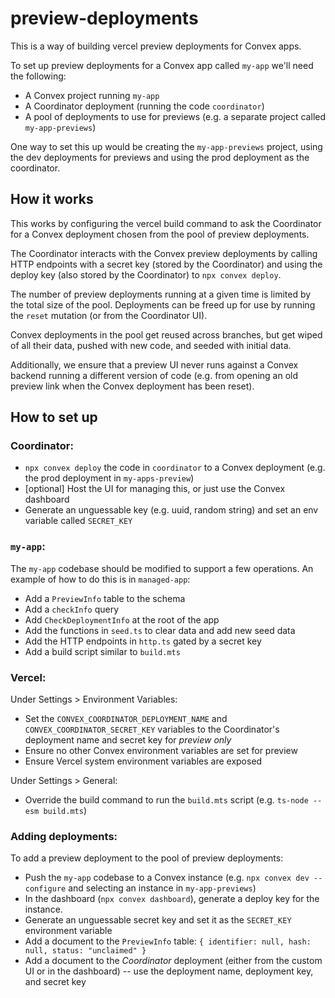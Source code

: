 # preview-deployments

This is a way of building vercel preview deployments for Convex apps.

To set up preview deployments for a Convex app called `my-app` we'll need the following:

- A Convex project running `my-app`
- A Coordinator deployment (running the code `coordinator`)
- A pool of deployments to use for previews (e.g. a separate project called `my-app-previews`)

One way to set this up would be creating the `my-app-previews` project, using the dev deployments for previews
and using the prod deployment as the coordinator.

## How it works

This works by configuring the vercel build command to ask the Coordinator for a Convex deployment chosen from the pool of preview deployments.

The Coordinator interacts with the Convex preview deployments by calling HTTP endpoints with a secret key (stored by the Coordinator) and using the deploy key (also stored by the Coordinator) to `npx convex deploy`.

The number of preview deployments running at a given time is limited by the total size of the pool. Deployments can be freed up for use by running the `reset` mutation (or from the Coordinator UI).

Convex deployments in the pool get reused across branches, but get wiped of all their data, pushed with new code, and seeded with initial data.

Additionally, we ensure that a preview UI never runs against a Convex backend running a different version of code (e.g. from opening an old preview link when the Convex deployment has been reset).

## How to set up

### Coordinator:

- `npx convex deploy` the code in `coordinator` to a Convex deployment (e.g. the prod deployment in `my-apps-preview`)
- [optional] Host the UI for managing this, or just use the Convex dashboard
- Generate an unguessable key (e.g. uuid, random string) and set an env variable called `SECRET_KEY`

### `my-app`:

The `my-app` codebase should be modified to support a few operations. An example of how to do this is in `managed-app`:

- Add a `PreviewInfo` table to the schema
- Add a `checkInfo` query
- Add `CheckDeploymentInfo` at the root of the app
- Add the functions in `seed.ts` to clear data and add new seed data
- Add the HTTP endpoints in `http.ts` gated by a secret key
- Add a build script similar to `build.mts`

### Vercel:

Under Settings > Environment Variables:

- Set the `CONVEX_COORDINATOR_DEPLOYMENT_NAME` and `CONVEX_COORDINATOR_SECRET_KEY` variables to the Coordinator's deployment name and secret key for _preview only_
- Ensure no other Convex environment variables are set for preview
- Ensure Vercel system environment variables are exposed

Under Settings > General:

- Override the build command to run the `build.mts` script
  (e.g. `ts-node --esm build.mts`)

### Adding deployments:

To add a preview deployment to the pool of preview deployments:

- Push the `my-app` codebase to a Convex instance (e.g. `npx convex dev --configure` and selecting an instance in `my-app-previews`)
- In the dashboard (`npx convex dashboard`), generate a deploy key for the instance.
- Generate an unguessable secret key and set it as the `SECRET_KEY` environment variable
- Add a document to the `PreviewInfo` table: `{ identifier: null, hash: null, status: "unclaimed" }`
- Add a document to the _Coordinator_ deployment (either from the custom UI or in the dashboard) -- use the deployment name, deployment key, and secret key
